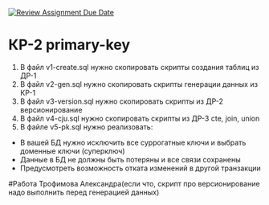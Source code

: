[![Review Assignment Due Date](https://classroom.github.com/assets/deadline-readme-button-22041afd0340ce965d47ae6ef1cefeee28c7c493a6346c4f15d667ab976d596c.svg)](https://classroom.github.com/a/TAxVcNuM)
# КР-2 primary-key

1. В файл  v1-create.sql нужно скопировать скрипты создания таблиц из ДР-1 
2. В файл  v2-gen.sql нужно скопировать скрипты генерации данных из КР-1 
3. В файл  v3-version.sql нужно скопировать скрипты из ДР-2 версионирование 
4. В файл  v4-cju.sql нужно скопировать скрипты из ДР-3 cte, join, union
5. В файле v5-pk.sql нужно реализовать: 

- В вашей БД нужно исключить все суррогатные ключи и выбрать доменные ключи (суперключ)
- Данные в БД не должны быть потеряны и все связи сохранены
- Предусмотреть возможность отката изменений в другой транзакции

#Работа Трофимова Александра(если что, скрипт про версионирование надо выполнить перед генерацией данных)
